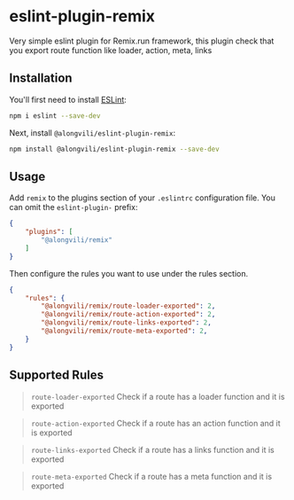 # eslint-plugin-remix

Very simple eslint plugin for Remix.run framework, this plugin check that you export route function like loader, action, meta, links

## Installation

You'll first need to install [ESLint](https://eslint.org/):

```sh
npm i eslint --save-dev
```

Next, install `@alongvili/eslint-plugin-remix`:

```sh
npm install @alongvili/eslint-plugin-remix --save-dev
```

## Usage

Add `remix` to the plugins section of your `.eslintrc` configuration file. You can omit the `eslint-plugin-` prefix:

```json
{
    "plugins": [
        "@alongvili/remix"
    ]
}
```


Then configure the rules you want to use under the rules section.

```json
{
    "rules": {
        "@alongvili/remix/route-loader-exported": 2,
        "@alongvili/remix/route-action-exported": 2,
        "@alongvili/remix/route-links-exported": 2,
        "@alongvili/remix/route-meta-exported": 2,
    }
}
```

## Supported Rules



> `route-loader-exported` Check if a route has a loader function and it is exported 

> `route-action-exported` Check if a route has an action function and it is exported 

> `route-links-exported` Check if a route has a links function and it is exported 

> `route-meta-exported` Check if a route has a meta function and it is exported 




